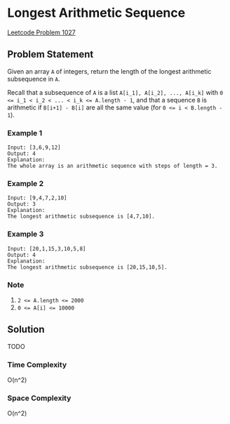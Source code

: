# Longest Arithmetic Sequence

[Leetcode Problem 1027](https://leetcode.com/problems/longest-arithmetic-sequence/)

## Problem Statement

Given an array `A` of integers, return the length of the longest arithmetic subsequence in `A`.

Recall that a subsequence of `A` is a list `A[i_1], A[i_2], ..., A[i_k]` with `0 <= i_1 < i_2 < ... < i_k <= A.length - 1`, and that a sequence `B` is arithmetic if `B[i+1] - B[i]` are all the same value (for `0 <= i < B.length - 1`).

### Example 1

```text
Input: [3,6,9,12]
Output: 4
Explanation: 
The whole array is an arithmetic sequence with steps of length = 3.
```

### Example 2

```text
Input: [9,4,7,2,10]
Output: 3
Explanation: 
The longest arithmetic subsequence is [4,7,10].
```

### Example 3

```text
Input: [20,1,15,3,10,5,8]
Output: 4
Explanation: 
The longest arithmetic subsequence is [20,15,10,5].
```

### Note

1. `2 <= A.length <= 2000`
2. `0 <= A[i] <= 10000`

## Solution

TODO

### Time Complexity

O(n^2)

### Space Complexity

O(n^2)

